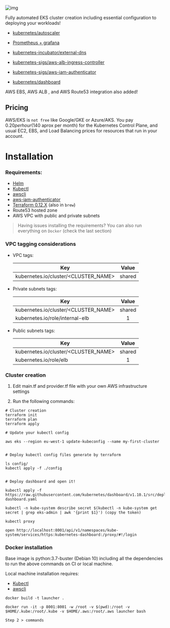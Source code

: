 
![img](https://miro.medium.com/max/763/1*lgt6E6bGC384R8MKGM3FXw.png )

Fully automated EKS cluster creation including essential configuration to deploying your workloads! 

* [kubernetes/autoscaler](https://github.com/kubernetes/autoscaler/tree/master/cluster-autoscaler)

* [Prometheus + grafana](https://github.com/helm/charts/tree/master/stable/prometheus-operator)

* [kubernetes-incubator/external-dns](https://github.com/kubernetes-incubator/external-dns)

* [kubernetes-sigs/aws-alb-ingress-controller](https://github.com/kubernetes-sigs/aws-alb-ingress-controller)
 
* [kubernetes-sigs/aws-iam-authenticator](https://github.com/kubernetes-sigs/aws-iam-authenticator)

* [kubernetes/dashboard](https://github.com/kubernetes/dashboard)


AWS EBS, AWS ALB , and AWS Route53 integration also added!


## Pricing

AWS/EKS is `not free` like Google/GKE or Azure/AKS. You pay $0.20 per hour ($140 aprox per month) for the Kubernetes Control Plane, and usual EC2, EBS, and Load Balancing prices for resources that run in your account.

# Installation 

### Requirements:

* [Helm](https://helm.sh/docs/using_helm/#installing-helm)
* [Kubectl](https://kubernetes.io/docs/tasks/tools/install-kubectl/)
* [awscli](https://docs.aws.amazon.com/cli/latest/userguide/cli-chap-install.html)
* [aws-iam-authenticator](https://docs.aws.amazon.com/eks/latest/userguide/install-aws-iam-authenticator.html)
* [Terraform 0.12.X](https://terraform.io/downloads.html) (also in `brew`)
* Route53 hosted zone
* AWS VPC with public and private subnets 

> Having issues installing the requirements? You can also run everything on `Docker` (check the last section)

### VPC tagging considerations

- VPC tags:  
    
    | Key        | Value           | 
    | ------------- |:-------------:| 
    | kubernetes.io/cluster/<CLUSTER_NAME>    | shared | 


- Private subnets tags:
    
    | Key        | Value           | 
    | ------------- |:-------------:| 
    | kubernetes.io/cluster/<CLUSTER_NAME>    | shared | 
    | kubernetes.io/role/internal-elb    | 1 | 

- Public subnets tags:
    
    | Key        | Value           | 
    | ------------- |:-------------:| 
    | kubernetes.io/cluster/<CLUSTER_NAME>    | shared | 
    | kubernetes.io/role/elb        | 1 | 



### Cluster creation

1. Edit main.tf and provider.tf file with your own AWS infrastructure settings

2. Run the following commands:
```
# Cluster creation
terraform init
terraform plan
terraform apply

# Update your kubectl config 

aws eks --region eu-west-1 update-kubeconfig --name my-first-cluster


# Deploy kubectl config files generate by terraform 

ls config/
kubectl apply -f ./config 


# Deploy dashboard and open it!

kubectl apply -f https://raw.githubusercontent.com/kubernetes/dashboard/v1.10.1/src/deploy/recommended/kubernetes-dashboard.yaml

kubectl -n kube-system describe secret $(kubectl -n kube-system get secret | grep eks-admin | awk '{print $1}') (copy the token)

kubectl proxy

open http://localhost:8001/api/v1/namespaces/kube-system/services/https:kubernetes-dashboard:/proxy/#!/login
```

### Docker installation

Base image is python:3.7-buster (Debian 10) including all the dependencies to run the above commands on CI or local machine.

Local machine installation requires:

* [Kubectl](https://kubernetes.io/docs/tasks/tools/install-kubectl/)
* [awscli](https://docs.aws.amazon.com/cli/latest/userguide/cli-chap-install.html)

```
docker build -t launcher .

docker run -it -p 8001:8001 -w /root -v $(pwd):/root -v $HOME/.kube:/root/.kube -v $HOME/.aws:/root/.aws launcher bash

Step 2 > commands
```
